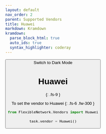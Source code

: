 ```yaml
---
layout: default
nav_order: 2
parent: Supported Vendors
title: Huawei
markdown: Kramdown
kramdown:
  parse_block_html: true
  auto_ids: true
  syntax_highlighter: coderay
---
```


<button class="btn js-toggle-dark-mode">Switch to Dark Mode

<script>
const toggleDarkMode = document.querySelector('.js-toggle-dark-mode');

jtd.addEvent(toggleDarkMode, 'click', function(){
  if (jtd.getTheme() === 'dark') {
    jtd.setTheme('light');
    toggleDarkMode.textContent = 'Switch to Dark Mode';
  } else {
    jtd.setTheme('dark');
    toggleDarkMode.textContent = 'Switch to Light Mode';
  }
});
</script>


# Huawei
{: .fs-9 }

To set the vendor to Huawei
{: .fs-6 .fw-300 }


```python
from FlexibleNetwork.Vendors import Huawei

task.vendor = Huawei()
```